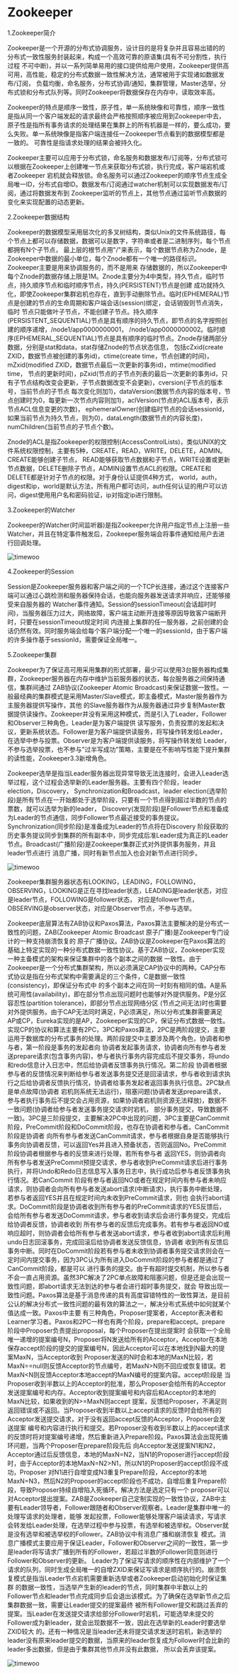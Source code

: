 # Zookeeper

1.Zookeeper简介

Zookeeper是一个开源的分布式协调服务，设计目的是将复杂并且容易出错的的分布式一致性服务封装起来，构成一个高效可靠的原语集(具有不可分割性，执行过程
不可中断)，并以一系列简单易用的接口提供给用户使用，Zookeeper提供高可用，高性能，稳定的分布式数据一致性解决方法，通常被用于实现诸如数据发布/订阅，
负载均衡，命名服务，分布式协调/通知，集群管理，Master选举，分布式锁和分布式队列等。同时Zookeeper将数据保存在内存中，读取效率高。

Zookeeper的特点是顺序一致性，原子性，单一系统映像和可靠性，顺序一致性是指从同一个客户端发起的请求最终会严格按照顺序被应用到Zookeeper中去，
原子性是指所有事务请求的处理结果在集群上的所有机器是一样的，要么成功，要么失败。单一系统映像是指客户端连接任一Zookeeper节点看到的数据模型都是一致的。
可靠性是指请求处理的结果会被持久化。

Zookeeper主要可以应用于分布式锁，命名服务和数据发布/订阅等，分布式锁可以根据在Zookeeper上创建唯一节点来获取分布式锁，执行完成，客户端宕机或者Zookeeper
宕机就会释放锁。命名服务可以通过Zookeeper的顺序节点生成全局唯一ID，分布式自增ID。数据发布/订阅通过watcher机制可以实现数据发布/订阅，通过将数据发布到
Zookeeper监听的节点上，其他节点通过监听节点数据的变化来实现配置的动态更新。

2.Zookeeper数据结构

Zookeeper的数据模型采用层次化的多叉树结构，类似Unix的文件系统路径，每个节点上都可以存储数据，数据可以是数字，字符串或者是二进制序列，每个节点都拥有N个子节点，
最上层的根节点用"/"来表示，每个数据节点称为Znode，是Zookeeper中数据的最小单位，每个Znode都有一个唯一的路径标识。Zookeeper主要是用来协调服务的，而不是用来
存储数据的，所以Zookeeper中每个Znode的数据存储上限是1M。Znode主要分为4中类型，持久节点，临时节点，持久顺序节点和临时顺序节点，持久(PERSISTENT)节点是创建
成功就持久化，即使Zookeeper集群宕机也存在，直到手动删除节点。临时(EPHEMERAL)节点是创建的节点的生命周期和客户端会话(session)绑定，会话销毁则节点消失，临时
节点只能做叶子节点，不能创建子节点。持久顺序(PERSISTENT_SEQUENTIAL)节点是具有顺序的持久节点，即节点的名字按照创建的顺序递增，/node1/app0000000001，
/node1/app0000000002。临时顺序(EPHEMERAL_SEQUENTIAL)节点是具有顺序的临时节点。Znode存储两部分数据，分别是stat和data，stat存储Znode的节点状态信息，
包括cZxid(create ZXID，数据节点被创建的事务id)，ctime(create time，节点创建的时间)，mZxid(modified ZXID，数据节点最后一次更新的事务id)，mtime(modified time，
节点的更新时间)，pZxid(节点的子节点列表的最后一次更新的事务id，只有子节点结构改变会更新，子节点数据改变不会更新)，cversion(子节点的版本号，当前节点的子节点
每次变化则加1)，dataVersion(数据节点内容的版本号，节点创建时为0，每更新一次节点内容则加1)，aclVersion(节点的ACL版本号，表示节点ACL信息变更的次数)，
ephemeralOwner(创建临时节点的会话sessionId，如果当前节点为持久节点，则为0)，dataLength(数据节点的内容长度)，numChildren(当前节点的子节点个数)。

Znode的ACL是指Zookeeper的权限控制(AccessControlLists)，类似UNIX的文件系统权限控制，主要有5种，CREATE，READ，WRITE，DELETE，ADMIN。CREATE能够创建子节点，
READ能够获取节点数据和子节点，WRITE设置或更新节点数据，DELETE删除子节点，ADMIN设置节点ACL的权限。CREATE和DELETE都是针对子节点的权限。对于身份认证提供4种方式，
world，auth，digest和ip，world是默认方法，所有用户都可访问，auth任何认证的用户可以访问，digest使用用户名和密码验证，ip对指定ip进行限制。

3.Zookeeper的Watcher

Zookeeper的Watcher(时间监听器)是指Zookeeper允许用户指定节点上注册一些Watcher，并且在特定事件触发后，Zookeeper服务端会将事件通知给用户去进行回调处理。

![timewoo](https://timewoo.github.io/images/Zookeeper-Watcher.png)

4.Zookeeper的Session

Session是Zookeeper服务器和客户端之间的一个TCP长连接，通过这个连接客户端可以通过心跳检测和服务器保持会话，也能向服务器发送请求并响应，还能够接受来自服务器的
Watcher事件通知。Session的sessionTimeout(会话超时时间)，当服务器压力过大，网络故障，客户端主动断开连接等原因导致客户端断开时，只要在sessionTimeout规定时间
内连接上集群的任一服务器，之前创建的会话仍然有效。同时服务端会给每个客户端分配一个唯一的sessionId，由于客户端的许多操作基于sessionId，需要保证全局唯一。

5.Zookeeper集群

Zookeeper为了保证高可用采用集群的形式部署，最少可以使用3台服务器构成集群，Zookeeper服务器在内存中维护当前服务器的状态，每台服务器之间保持通信，集群间通过
ZAB协议(Zookeeper Atomic Broadcast)来保证数据一致性。一般最经典的集群模式是采用Master/Slave模式，即主备模式，Master服务器作为主服务器提供写操作，其他
的Slave服务器作为从服务器通过异步复制Master数据提供读操作。Zookeeper并没有采用这种模式，而是引入了Leader，Follower和Observer三种角色，Leader是为客户端提供
读写服务，负责投票的发起和决议，更新系统状态。Follower是为客户端提供读服务，将写操作转发给Leader，在选举中参与投票。Observer是为客户端提供读服务，将写操作转发给
Leader，不参与选举投票，也不参与"过半写成功"策略，主要是在不影响写性能下提升集群的读性能，Zookeeper3.3新增角色。

Zookeeper选举是指当Leader服务器出现异常导致无法连接时，会进入Leader选举过程，这个过程会选举新的Leader服务器。主要有四个阶段，leader election，Discovery，
Synchronization和Broadcast，leader election(选举阶段)是所有节点在一开始都处于选举阶段，只要有一个节点得到超过半数的节点的票数，就可以选举为新的leader，
Discovery(发现阶段)是Follower节点和准备成为Leader的节点通信，同步Follower节点最近接受的事务提议。Synchronization(同步阶段)是准备成为Leader的节点将在Discovery
阶段获取的历史事务提议同步到集群的所有副本中，同步完成后准Leader成为真正的Leader节点。Broadcast(广播阶段)是Zookeeper集群正式对外提供事务服务，并且leader节点进行
消息广播，同时有新节点加入也会对新节点进行同步。

![timewoo](https://timewoo.github.io/images/Zookeeper-Role.png)

Zookeeper集群服务器状态有LOOKING，LEADING，FOLLOWING，OBSERVING，LOOKING是正在寻找leader状态，LEADING是leader状态，对应是leader节点，FOLLOWING是follower状态，
对应是follower节点，OBSERVING是observer状态，对应是Observer节点，不参与选举。

Zookeeper底层算法有ZAB协议和Paxos算法，Paxos算法主要解决的是分布式一致性的问题，ZAB(Zookeeper Atomic Broadcast 原子广播)是Zookeeper专门设计的一种支持崩溃恢复的
原子广播协议。ZAB协议是Zookeeper在Paxos算法的基础上特定实现的一种分布式数据一致性协议。基于ZAB协议，Zookeeper实现一种主备模式的架构来保证集群中的各个副本之间的数据
一致性。由于Zookeeper是一个分布式集群架构，所以必须满足CAP协议中的两种。CAP分布式协议是指在分布式架构中需要满足的三个条件，C是数据一致性(consistency)，即保证分布式中
的多个副本之间在同一时刻有相同的值。A是系统可用性(availability)，即在部分节点出现问题时也能够对外提供服务。P是分区容忍性(partition tolerance)，即部分节点出现网络分区
(节点之间无法)时也需要对外提供服务。由于CAP无法同时满足，P必须满足，所以分布式集群需要满足AP或CP，Eureka实现的是AP，Zookeeper实现的CP，保证分布式数据一致性。
实现CP的协议和算法主要有2PC，3PC和Paxos算法，2PC是两阶段提交，主要运用于数据库的分布式事务的处理。两阶段提交中主要涉及两个角色，协调者和参与者，第一阶段是事务的发起者向
协调者发起事务请求，协调者向所有参与者发送prepare请求(包含事务内容)，参与者执行事务内容完成后不提交事务，将undo和redo信息计入日志中，然后给协调者反馈事务执行情况。第二阶段
协调者根据参与者的反馈情况来判断给参与者发送事务提交还是回滚请求，参与者收到请求执行之后给协调者反馈执行情况，协调者给事务发起者返回事务执行信息。2PC缺点是单点故障(协调者
宕机则系统无法运行)，阻塞问题(协调者发送prepare请求，参与者执行事务后不提交会占用资源，如果协调者宕机则资源无法释放)，数据不一致问题(协调者给参与者发送事务提交请求时宕机，
部分事务提交，导致数据不一致)。3PC是三阶段提交，主要解决2PC中出现的问题，3PC主要是CanCommit阶段，PreCommit阶段和DoCommit阶段，也存在协调者和参与者。CanCommit阶段是协调者
向所有参与者发送CanCommit请求，参与者根据自身是否能够执行事务向协调者反馈，可以返回Yes并且进入预备状态，否则返回No。PreCommit阶段协调者根据参与者的反馈来进行处理，若所有参与者
返回YES，则协调者向所有参与者发送PreCommit预提交请求，参与者收到PreCommit请求后进行事务执行，并将Undo和Redo日志信息写入事务日志中，执行成功后参与者反馈事务执行情况。若CanCommit
阶段有参与者返回NO或者在规定时间内有参与者未响应请求，则协调者会向所有参与者发送abort请求(中断请求)，执行事务中断处理，若参与者返回YES并且在规定时间内未收到PreCommit请求，则也
会执行abort请求。DoCommit阶段是协调者收到所有参与者的PreCommit请求的YES反馈后，会给所有参与者发送DoCommit请求，参与者收到请求后会进行事务提交，完成后给协调者反馈，协调者收到
所有参与者的反馈后完成事务。若有参与者返回NO或响应超时，则协调者会给所有参与者发送abort请求，参与者收到abort请求后利用undo日志回滚事务，完成回滚后给协调者发送反馈信息，协调者
收到所有反馈后事务中断。同时在DoCommit阶段若有参与者未收到协调者事务提交请求则会在一定时间内提交事务，因为3PC认为所有进入DoCommit阶段的参与者都是通过了CanCommit阶段，都是可以
进行事务的提交。由于有超时提交机制，所以参与者不会一直占用资源。虽然3PC解决了2PC单点故障和阻塞问题，但是还是会出现一致性问题，即abort请求无法到达的参与者会进行超时事务提交，就会
导致出现一致性问题。Paxos算法是基于消息传递的具有高度容错特性的一致性算法，是目前公认的解决分布式一致性问题的最有效的算法之一，解决分布式系统中如何就某个值达成一致。Paxos中主要
有三种角色，Proposer提案者，Acceptor表决者和Learner学习者。Paxos和2PC一样也有两个阶段，prepare和accept。prepare阶段中Proposer负责提出proposal，每个Proposer在提出提案时
会获取一个全局唯一递增的提案编号N，Proposer将N发送给所有的Acceptor，Acceptor在本地保存accept阶段的提交的提案编号N，因此Acceptor可以在本地找到N最大的提案MaxN，当Acceptor收到
Proposer发送的N时会和本地的MaxN比较，若MaxN==null则反馈Acceptor的节点编号，若MaxN>N则不回应或恢复错误。若MaxN<N则反馈Acceptor本地accept的MaxN编号的提案内容。accept阶段是
当Proposer收到半数以上的Acceptor的批准，那么Proposer会给所有的Acceptor发送提案编号和内存。Acceptor收到提案编号和内容后和Acceptor的本地的MaxN比较，如果收到的N>=MaxN则accept
提案，反馈给Proposer，不满足则返回错误或不返回。当Proposer收到半数以上accept请求的反馈时会给所有的Acceptor发送提交请求，对于没有返回accept反馈的Acceptor，Proposer会发送提案
编号和内容进行执行和提交。若Proposer没有收到半数以上的accept请求的反馈时将对提案编号递增，然后重新进入Prepare阶段。Paxos算法会出现死循环问题，当两个Proposer在prepare阶段先后
向Acceptor发送提案N1和N2，Acceptor通过后反馈信息，本地的MaxN=N2，当N1的Proposer进行accept阶段时，由于Acceptor的本地MaxN=N2>N1，所以N1的Proposer的accept阶段不成功，Proposer
对N1进行自增变成N3重复Prepare阶段，Acceptor的本地MaxN=N3，然后N2的Proposer的accept阶段也不成功，自增后重复Prepare阶段，导致Proposer持续自增陷入死循环。解决方法是选定只有一个
proposer可以对Acceptor提出提案。ZAB是Zookeeper自己定制实现的一致性协议，ZAB中主要有Leader领导者，Follower跟随者和Observer观察者。Leader是集群中唯一的处理写请求的处理者，能够
发起投票，Follower能够处理客户端读请求，写请求会转发给Leader处理，在选举过程中参与投票，有选举和被选举权。Observer就是没有选举和被选举权的Follower。ZAB协议中有消息广播和崩溃恢复
模式。消息广播模式主要应用于保证Leader，Follower和Observer之间的一致性，第一步是leader将写请求广播到所有的Follower，若超过半数的Follower同意则进行Follower和Observer的更新。
Leader为了保证写请求的顺序性在内部维护了一个请求的队列，同时生成全局唯一的自增ZXID来保证写请求是顺序执行的。崩溃恢复模式是指当Leader节点宕机需要重新选举或者Zookeeper启动初始化时保证集群
的数据一致性，当选举产生新的leader的节点，同时集群中半数以上的Follower节点和leader节点完成同步后会退出该模式。为了确保在选举新节点之后集群数据一致，需要让Leader提交的提案最终
被所有Follower提交和跳过丢弃的提案。当Leader在发送提交请求给部分Follower时宕机，可能选举未提交的Follower成为新leader，就会出现数据不一致，因此在选举新的Leader时要选举ZXID较大
的。还有一种情况是当leader还未将提交请求发送时宕机，新选举的leader没有原来leader提交的数据，当原来的leader恢复成为Follower时会比新的leader多出数据，但是由于集群其他节点并没有此数据，
所以会丢弃该提案。

![timewoo](https://timewoo.github.io/images/paxos.png)

